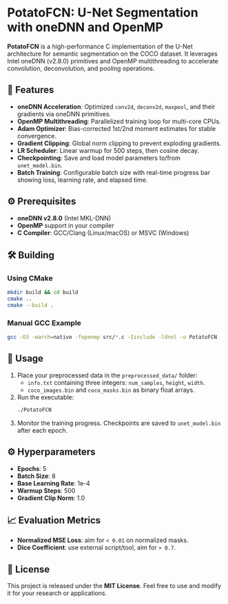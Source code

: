 # PotatoFCN: U-Net Segmentation with oneDNN and OpenMP

**PotatoFCN** is a high-performance C implementation of the U-Net architecture for semantic segmentation on the COCO dataset. It leverages Intel oneDNN (v2.8.0) primitives and OpenMP multithreading to accelerate convolution, deconvolution, and pooling operations.

## 🚀 Features

- **oneDNN Acceleration**: Optimized `conv2d`, `deconv2d`, `maxpool`, and their gradients via oneDNN primitives.
- **OpenMP Multithreading**: Parallelized training loop for multi-core CPUs.
- **Adam Optimizer**: Bias-corrected 1st/2nd moment estimates for stable convergence.
- **Gradient Clipping**: Global norm clipping to prevent exploding gradients.
- **LR Scheduler**: Linear warmup for 500 steps, then cosine decay.
- **Checkpointing**: Save and load model parameters to/from `unet_model.bin`.
- **Batch Training**: Configurable batch size with real-time progress bar showing loss, learning rate, and elapsed time.

## ⚙️ Prerequisites

- **oneDNN v2.8.0** (Intel MKL-DNN)
- **OpenMP** support in your compiler
- **C Compiler**: GCC/Clang (Linux/macOS) or MSVC (Windows)

## 🛠️ Building

### Using CMake
```bash
mkdir build && cd build
cmake ..
cmake --build .
```

### Manual GCC Example
```bash
gcc -O3 -march=native -fopenmp src/*.c -Iinclude -ldnnl -o PotatoFCN
```

## 🎯 Usage

1. Place your preprocessed data in the `preprocessed_data/` folder:
   - `info.txt` containing three integers: `num_samples`, `height`, `width`.
   - `coco_images.bin` and `coco_masks.bin` as binary float arrays.
2. Run the executable:
   ```bash
   ./PotatoFCN
   ```
3. Monitor the training progress. Checkpoints are saved to `unet_model.bin` after each epoch.

## ⚙️ Hyperparameters

- **Epochs**: 5
- **Batch Size**: 8
- **Base Learning Rate**: 1e-4
- **Warmup Steps**: 500
- **Gradient Clip Norm**: 1.0

## 📈 Evaluation Metrics

- **Normalized MSE Loss**: aim for `< 0.01` on normalized masks.
- **Dice Coefficient**: use external script/tool, aim for `> 0.7`.

## 📄 License

This project is released under the **MIT License**. Feel free to use and modify it for your research or applications.

